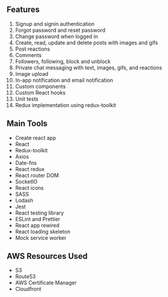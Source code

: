 ## Features
1. Signup and signin authentication
2. Forgot password and reset password
3. Change password when logged in
4. Create, read, update and delete posts with images and gifs
5. Post reactions
6. Comments
7. Followers, following, block and unblock
8. Private chat messaging with text, images, gifs, and reactions
9. Image upload
10. In-app notification and email notification
11. Custom components
12. Custom React hooks
13. Unit tests
14. Redux implementation using redux-toolkit

## Main Tools
- Create react app
- React
- Redux-toolkit
- Axios
- Date-fns
- React redux
- React router DOM
- SocketIO
- React icons
- SASS
- Lodash
- Jest
- React testing library
- ESLint and Prettier
- React app rewired
- React loading skeleton
- Mock service worker

## AWS Resources Used
- S3
- Route53
- AWS Certificate Manager
- Cloudfront
